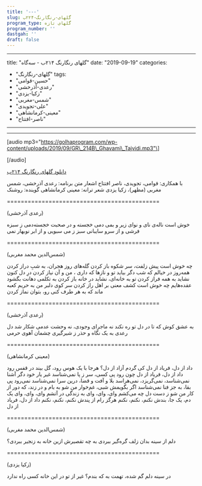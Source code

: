 ```yaml
---
title: '---'
slug: گلهای-رنگارنگ-۲۲۴ب
program_type: گلهای تازه
program_number: ''
dastgah: ''
draft: false
---
```


---
title: "گلهای رنگارنگ ۲۱۴ب - سه‌گاه"
date: "2019-09-19"
categories: 
  - "گلهای-رنگارنگ"
tags: 
  - "حسین-قوامی"
  - "رعدی-آذرخشی"
  - "زکیا-یزدی"
  - "شمس-مغربی"
  - "علی-تجویدی"
  - "معینی-کرمانشاهی"
  - "ناصر-افتتاح"
---

* * *

\[audio mp3="https://golhaprogram.com/wp-content/uploads/2019/09/GR\_214B\_Ghavami\_Tajvidi.mp3"\]

\[/audio\]

[دانلود گلهای رنگارنگ ۲۱۴ب](https://golhaprogram.com/wp-content/uploads/2019/09/GR_214B_Ghavami_Tajvidi.mp3)

با همکاری: قوامی، تجویدی، ناصر افتتاح اشعار متن برنامه: رعدی آذرخشی، شمس مغربی (مظهر)، زکیا یزدی شعر ترانه: معینی کرمانشاهی گوینده: روشنک

\============================================

(رعدی آذرخشی)

خوش است ناله‌ی نای و نوای زیر و بمی دمی خجسته و در صحبت خجسته‌دمی ز سبزه فرشی و از سرو سایبانی سبز ز می سبویی و از ابر نوبهار نمی

\============================================

(شمس‌الدین محمد مغربی)

چه خوش است پیش زلفت، سر شکوه باز کردن گله‌های روز هجران، به شبِ دراز کردن همه‌روز در خیالم که شب دگر بیاید تو و نازها که داری ، من و آن نیاز کردن درِ دل کنون نشاید به همه فراز کردن تو به خانه‌ای، نشاید در خانه باز کردن به تکلمی دهانت بگشود عقده‌هایم چه خوش است کشف معنی بر اهل راز کردن سر کوی دلبر من به حریم کعبه ماند که به هر طرف کنی رو، بتوان نماز کردن

\============================================

(رعدی آذرخشی)

به عشق کوش که تا در دل تو ره نکند نه ماجرای وجودی، نه وحشت عدمی شکار شد دل رعدی به یک نگاه و حذر ز شیرگیری چشمان آهوی حرمی

\============================================

(معینی کرمانشاهی)

داد از دل، فریاد از دل کی گردم آزاد از دل؟ هرجا با یک هوس رود، گل بیند در قفس رود داد از دل، فریاد از دل چون رود پی کسی، سر ز پا نمی‌شناسد غیر یار خود دگر آشنا نمی‌شناسد، نمی‌گریزد، نمی‌هراسد بلا و آفت و قضا، درین سرا نمی‌شناسد نمی‌رود پی بقا، به جز فنا نمی‌شناسد اگر بگویمش شبی، غم‌خوار من شو به بام و در زند، که دور از کار من شو ز دست دل چه می‌کشم وای، وای، وای به زندگی در آتشم وای، وای، وای یک دم، یک جا، بندش نکنم، نکنم، نکنم هرگز رام از پندش نکنم، نکنم، نکنم داد از دل، فریاد از دل

\============================================

(شمس‌الدین محمد مغربی)

دلم از سینه بدان زلف گره‌گیر ببردی به چه تقصیرش ازین خانه به زنجیر ببردی؟

\============================================

(زکیا یزدی)

در سینه دلم گم شده، تهمت به که بندم؟ غیر از تو در این خانه کسی راه ندارد
